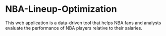 # NBA-Lineup-Optimization
This web application is a data-driven tool that helps NBA fans and analysts evaluate the performance of NBA players relative to their salaries.
